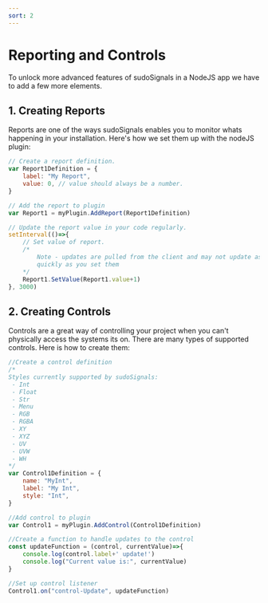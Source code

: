 ```yaml
---
sort: 2
---
```


# Reporting and Controls
To unlock more advanced features of sudoSignals in a NodeJS app we have to add a few more elements.  

## 1. Creating Reports
Reports are one of the ways sudoSignals enables you to monitor whats happening in your installation. Here's how we set them up with the nodeJS plugin:

```javascript
// Create a report definition.
var Report1Definition = {
	label: "My Report",
	value: 0, // value should always be a number.
}

// Add the report to plugin
var Report1 = myPlugin.AddReport(Report1Definition)

// Update the report value in your code regularly.
setInterval(()=>{
	// Set value of report.
	/* 
		Note - updates are pulled from the client and may not update as
		quickly as you set them
	*/ 
	Report1.SetValue(Report1.value+1)
}, 3000)

```

## 2. Creating Controls
Controls are a great way of controlling your project when you can't physically access the systems its on. There are many types of supported controls. Here is how to create them:
```javascript
//Create a control definition
/*
Styles currently supported by sudoSignals:
 - Int
 - Float
 - Str	
 - Menu
 - RGB
 - RGBA 
 - XY
 - XYZ
 - UV
 - UVW
 - WH
*/
var Control1Definition = {
	name: "MyInt",
	label: "My Int",
	style: "Int",
}

//Add control to plugin
var Control1 = myPlugin.AddControl(Control1Definition)

//Create a function to handle updates to the control
const updateFunction = (control, currentValue)=>{
	console.log(control.label+' update!')
	console.log("Current value is:", currentValue)
}

//Set up control listener
Control1.on("control-Update", updateFunction)
``` 
